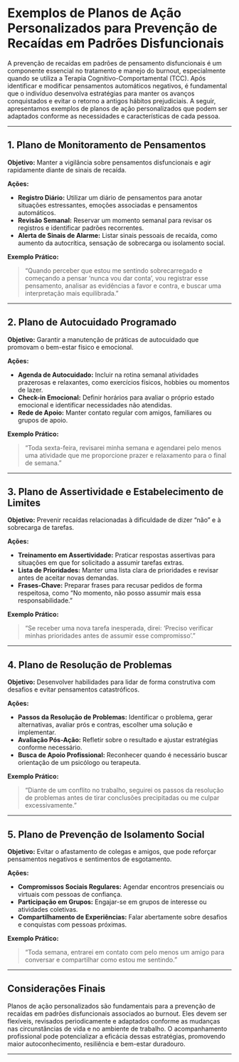
# Exemplos de Planos de Ação Personalizados para Prevenção de Recaídas em Padrões Disfuncionais

A prevenção de recaídas em padrões de pensamento disfuncionais é um componente essencial no tratamento e manejo do burnout, especialmente quando se utiliza a Terapia Cognitivo-Comportamental (TCC). Após identificar e modificar pensamentos automáticos negativos, é fundamental que o indivíduo desenvolva estratégias para manter os avanços conquistados e evitar o retorno a antigos hábitos prejudiciais. A seguir, apresentamos exemplos de planos de ação personalizados que podem ser adaptados conforme as necessidades e características de cada pessoa.

---

## 1. **Plano de Monitoramento de Pensamentos**

**Objetivo:** Manter a vigilância sobre pensamentos disfuncionais e agir rapidamente diante de sinais de recaída.

**Ações:**
- **Registro Diário:** Utilizar um diário de pensamentos para anotar situações estressantes, emoções associadas e pensamentos automáticos.
- **Revisão Semanal:** Reservar um momento semanal para revisar os registros e identificar padrões recorrentes.
- **Alerta de Sinais de Alarme:** Listar sinais pessoais de recaída, como aumento da autocrítica, sensação de sobrecarga ou isolamento social.

**Exemplo Prático:**  
> “Quando perceber que estou me sentindo sobrecarregado e começando a pensar ‘nunca vou dar conta’, vou registrar esse pensamento, analisar as evidências a favor e contra, e buscar uma interpretação mais equilibrada.”

---

## 2. **Plano de Autocuidado Programado**

**Objetivo:** Garantir a manutenção de práticas de autocuidado que promovam o bem-estar físico e emocional.

**Ações:**
- **Agenda de Autocuidado:** Incluir na rotina semanal atividades prazerosas e relaxantes, como exercícios físicos, hobbies ou momentos de lazer.
- **Check-in Emocional:** Definir horários para avaliar o próprio estado emocional e identificar necessidades não atendidas.
- **Rede de Apoio:** Manter contato regular com amigos, familiares ou grupos de apoio.

**Exemplo Prático:**  
> “Toda sexta-feira, revisarei minha semana e agendarei pelo menos uma atividade que me proporcione prazer e relaxamento para o final de semana.”

---

## 3. **Plano de Assertividade e Estabelecimento de Limites**

**Objetivo:** Prevenir recaídas relacionadas à dificuldade de dizer “não” e à sobrecarga de tarefas.

**Ações:**
- **Treinamento em Assertividade:** Praticar respostas assertivas para situações em que for solicitado a assumir tarefas extras.
- **Lista de Prioridades:** Manter uma lista clara de prioridades e revisar antes de aceitar novas demandas.
- **Frases-Chave:** Preparar frases para recusar pedidos de forma respeitosa, como “No momento, não posso assumir mais essa responsabilidade.”

**Exemplo Prático:**  
> “Se receber uma nova tarefa inesperada, direi: ‘Preciso verificar minhas prioridades antes de assumir esse compromisso’.”

---

## 4. **Plano de Resolução de Problemas**

**Objetivo:** Desenvolver habilidades para lidar de forma construtiva com desafios e evitar pensamentos catastróficos.

**Ações:**
- **Passos da Resolução de Problemas:** Identificar o problema, gerar alternativas, avaliar prós e contras, escolher uma solução e implementar.
- **Avaliação Pós-Ação:** Refletir sobre o resultado e ajustar estratégias conforme necessário.
- **Busca de Apoio Profissional:** Reconhecer quando é necessário buscar orientação de um psicólogo ou terapeuta.

**Exemplo Prático:**  
> “Diante de um conflito no trabalho, seguirei os passos da resolução de problemas antes de tirar conclusões precipitadas ou me culpar excessivamente.”

---

## 5. **Plano de Prevenção de Isolamento Social**

**Objetivo:** Evitar o afastamento de colegas e amigos, que pode reforçar pensamentos negativos e sentimentos de esgotamento.

**Ações:**
- **Compromissos Sociais Regulares:** Agendar encontros presenciais ou virtuais com pessoas de confiança.
- **Participação em Grupos:** Engajar-se em grupos de interesse ou atividades coletivas.
- **Compartilhamento de Experiências:** Falar abertamente sobre desafios e conquistas com pessoas próximas.

**Exemplo Prático:**  
> “Toda semana, entrarei em contato com pelo menos um amigo para conversar e compartilhar como estou me sentindo.”

---

## Considerações Finais

Planos de ação personalizados são fundamentais para a prevenção de recaídas em padrões disfuncionais associados ao burnout. Eles devem ser flexíveis, revisados periodicamente e adaptados conforme as mudanças nas circunstâncias de vida e no ambiente de trabalho. O acompanhamento profissional pode potencializar a eficácia dessas estratégias, promovendo maior autoconhecimento, resiliência e bem-estar duradouro.

---
```
